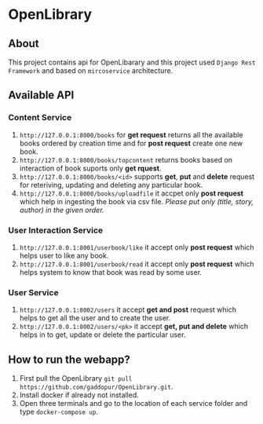 # OpenLibrary

## About
This project contains api for OpenLibarary and this project used `Django Rest Framework` and based on `mircoservice` architecture.

## Available API
### Content Service
1. `http://127.0.0.1:8000/books` for **get request** returns all the available books ordered by creation time and for **post request** create one new book.
2. `http://127.0.0.1:8000/books/topcontent` returns books based on interaction of book suports only **get rquest**.
3. `http://127.0.0.1:8000/books/<id>` supports **get**, **put** and **delete** request for reteriving, updating and deleting any particular book.
4. `http://127.0.0.1:8000/books/uploadfile` it accpet only **post request** which help in ingesting the book via csv file. *Please put only (title, story, author) in the given order.*

### User Interaction Service
1. `http://127.0.0.1:8001/userbook/like` it accept only **post request** which helps user to like any book.
2. `http://127.0.0.1:8001/userbook/read` it accept only **post request** which helps system to know that book was read by some user.

### User Service 
1. `http://127.0.0.1:8002/users` it accept **get and post** request which helps to get all the user and to create the user.
2. `http://127.0.0.1:8002/users/<pk>` it accept **get, put and delete** which helps in to get, update or delete the particular user.


## How to run the webapp?
1. First pull the OpenLibrary `git pull https://github.com/gaddopur/OpenLibrary.git`.
2. Install docker if already not installed.
3. Open three terminals and go to the location of each service folder and type ```docker-compose up```.

